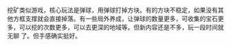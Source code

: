 挖矿类似游戏，核心玩法是弹球，用弹球打掉方块。有的方块不稳定，如果没有其他方框支撑就会直接掉落。有一些局外养成，让弹球的数量更多，可收集的宝石更多，可以挖的次数更多，可以去更深的地域等。但新内容还是不多，玩一段时间就无聊 了。但手感确实挺好。